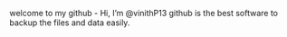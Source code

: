 welcome to my github - Hi, I’m @vinithP13
 github is the best software to backup the files and data easily.
